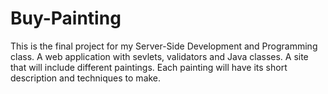 # Buy-Painting
This is the final project for my Server-Side Development and Programming class. A web application with sevlets, validators and Java classes. 
A site that will include different paintings. 
Each painting will have its short description and techniques to make.
